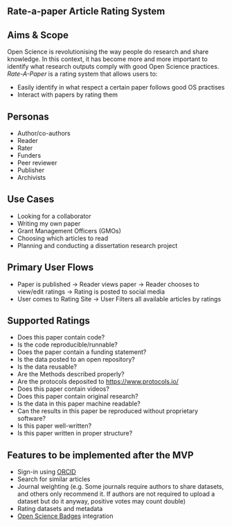 ## Rate-a-paper Article Rating System

## Aims & Scope

Open Science is revolutionising the way people do research and share knowledge. In this context, it has become more and more important to identify what research outputs comply with good Open Science practices. *Rate-A-Paper* is a rating system that allows users to:

* Easily identify in what respect a certain paper follows good OS practises  
* Interact with papers by rating them

## Personas

*   Author/co-authors
*   Reader
*   Rater
*   Funders
*   Peer reviewer
*   Publisher
*   Archivists

## Use Cases

*   Looking for a collaborator
*   Writing my own paper
*   Grant Management Officers (GMOs)
*   Choosing which articles to read
*   Planning and conducting a dissertation research project

## Primary User Flows

*   Paper is published -> Reader views paper -> Reader chooses to view/edit ratings -> Rating is posted to social media
*   User comes to Rating Site -> User Filters all available articles by ratings 

## Supported Ratings

*   Does this paper contain code?
*   Is the code reproducible/runnable?
*   Does the paper contain a funding statement?
*   Is the data posted to an open repository?
*   Is the data reusable?
*   Are the Methods described properly?
*   Are the protocols deposited to https://www.protocols.io/
*   Does this paper contain videos?
*   Does this paper contain original research?
*   Is the data in this paper machine readable?
*   Can the results in this paper be reproduced without proprietary software?
*   Is this paper well-written?
*   Is this paper written in proper structure?

## Features to be implemented after the MVP

*   Sign-in using [ORCID](https://orcid.org/)
*   Search for similar articles
*   Journal weighting (e.g. Some journals require authors to share datasets, and others only recommend it. If authors are not required to upload a dataset but do it anyway, positive votes may count double)
*   Rating datasets and metadata
* 	[Open Science Badges](https://cos.io/our-services/open-science-badges/) integration
